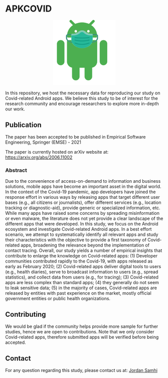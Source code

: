 # APKCOVID

<p align="center">
  <img src="https://github.com/JordanSamhi/APKCOVID/blob/master/images/apkcovid.png" width="200" alt="APKCOVID">
</p>


In this repository, we host the necessary data for reproducing our study on Covid-related Android apps.
We believe this study to be of interest for the research community and encourage researchers to explore more in-depth our work.

## Publication

The paper has been accepted to be published in Empirical Software Engineering, Springer (EMSE) - 2021

The paper is currently hosted on arXiv website at: 
https://arxiv.org/abs/2006.11002

### Abstract

Due to the convenience of access-on-demand to information and business solutions, mobile apps have become an important asset in the digital world. In the context of the Covid-19 pandemic, app developers have joined the response effort in various ways by releasing apps that target different user bases (e.g., all citizens or journalists), offer different services (e.g., location tracking or diagnostic-aid), provide generic or specialized information, etc. While many apps have raised some concerns by spreading misinformation or even malware, the literature does not yet provide a clear landscape  of the different apps that were developed. In this study, we focus on the Android ecosystem and investigate Covid-related Android apps. In a best effort scenario, we attempt to systematically identify all relevant apps and study their characteristics with the objective to provide a first taxonomy of Covid-related apps, broadening the relevance beyond the implementation of contact tracing. Overall, our study yields a number of empirical insights that contribute to enlarge the knowledge on Covid-related apps:
(1) Developer communities contributed rapidly to the Covid-19, with apps released as early as February 2020; (2) Covid-related apps deliver digital tools to users (e.g., health diaries), serve to broadcast information to users (e.g., spread statistics), and collect data from users (e.g., for tracing); (3) Covid-related apps are less complex than standard apps; 
(4) they generally do not seem to leak sensitive data; (5) in the majority of cases, Covid-related apps are released by entities with past experience on the market, mostly official government entities or public health organizations.


## Contributing
We would be glad if the community helps provide more sample for further studies, hence we are open to contributions.
Note that we only consider Covid-related apps, therefore submitted apps will be verified before being accepted.

## Contact
For any question regarding this study, please contact us at:
[Jordan Samhi](mailto:jordan.samhi@uni.lu)
